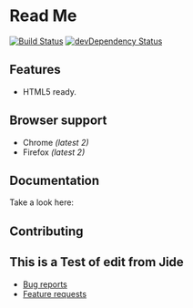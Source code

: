 # Read Me

[![Build Status](https://travis-ci.org/h5bp/html5-boilerplate.svg)](https://travis-ci.org/h5bp/html5-boilerplate)
[![devDependency Status](https://david-dm.org/h5bp/html5-boilerplate/dev-status.svg)](https://david-dm.org/h5bp/html5-boilerplate#info=devDependencies)

## Features

* HTML5 ready.


## Browser support

* Chrome *(latest 2)*
* Firefox *(latest 2)*


## Documentation

Take a look here: 


## Contributing
## This is a Test of edit from Jide

* [Bug reports](CONTRIBUTING.md#bugs)
* [Feature requests](CONTRIBUTING.md#features)
